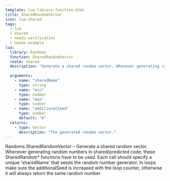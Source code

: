 ```yaml
---
template: lua-library-function.html
title: SharedRandomVector
icon: lua-shared
tags:
  - lua
  - shared
  - needs-verification
  - needs-example
lua:
  library: Randoms
  function: SharedRandomVector
  realm: shared
  description: "Generate a shared random vector. Whenever generating random numbers in shared/predicted code, these SharedRandom* functions have to be used. Each call should specify a unique 'sharedName' that seeds the random number generator. In loops make sure the additionalSeed is increased with the loop counter, otherwise it will always return the same random number"
  
  arguments:
    - name: "sharedName"
      type: string
    - name: "min"
      type: number
    - name: "max"
      type: number
    - name: "additionalSeed"
      type: number
      default: "0"
  returns:
    - type: Vector
      description: "The generated random vector."
---
```


<div class="lua__search__keywords">
Randoms.SharedRandomVector &#x2013; Generate a shared random vector. Whenever generating random numbers in shared/predicted code, these SharedRandom* functions have to be used. Each call should specify a unique 'sharedName' that seeds the random number generator. In loops make sure the additionalSeed is increased with the loop counter, otherwise it will always return the same random number
</div>
